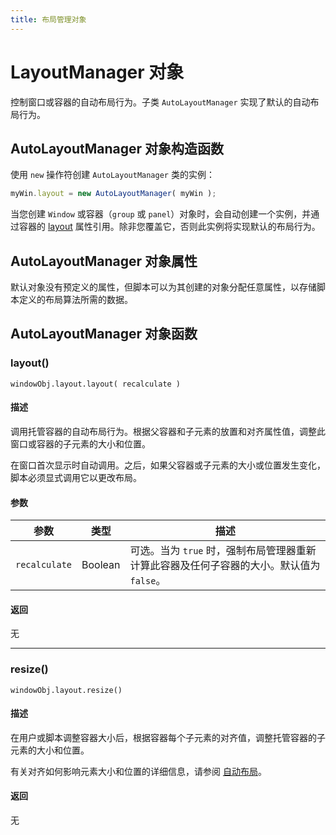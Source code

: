 ```yaml
---
title: 布局管理对象
---
```

# LayoutManager 对象

控制窗口或容器的自动布局行为。子类 `AutoLayoutManager` 实现了默认的自动布局行为。

## AutoLayoutManager 对象构造函数

使用 `new` 操作符创建 `AutoLayoutManager` 类的实例：

```javascript
myWin.layout = new AutoLayoutManager( myWin );
```

当您创建 `Window` 或容器（`group` 或 `panel`）对象时，会自动创建一个实例，并通过容器的 [layout](window-object.md#layout) 属性引用。除非您覆盖它，否则此实例将实现默认的布局行为。

## AutoLayoutManager 对象属性

默认对象没有预定义的属性，但脚本可以为其创建的对象分配任意属性，以存储脚本定义的布局算法所需的数据。

## AutoLayoutManager 对象函数

### layout()

`windowObj.layout.layout( recalculate )`

#### 描述

调用托管容器的自动布局行为。根据父容器和子元素的放置和对齐属性值，调整此窗口或容器的子元素的大小和位置。

在窗口首次显示时自动调用。之后，如果父容器或子元素的大小或位置发生变化，脚本必须显式调用它以更改布局。

#### 参数

| 参数            | 类型    | 描述                                                                                         |
| --------------- | ------- | -------------------------------------------------------------------------------------------- |
| `recalculate` | Boolean | 可选。当为 `true` 时，强制布局管理器重新计算此容器及任何子容器的大小。默认值为 `false`。 |

#### 返回

无

---

### resize()

`windowObj.layout.resize()`

#### 描述

在用户或脚本调整容器大小后，根据容器每个子元素的对齐值，调整托管容器的子元素的大小和位置。

有关对齐如何影响元素大小和位置的详细信息，请参阅 [自动布局](../automatic-layout)。

#### 返回

无
